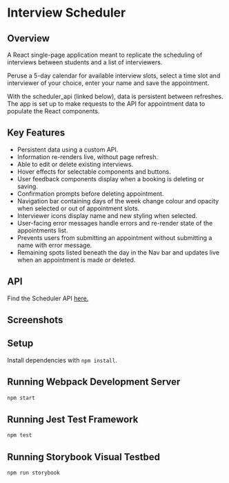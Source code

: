 # Interview Scheduler
## Overview
A React single-page application meant to replicate the scheduling of interviews between students and a list of interviewers. 

Peruse a 5-day calendar for available interview slots, select a time slot and interviewer of your choice, enter your name and save the appointment. 

With the scheduler_api (linked below), data is persistent between refreshes. The app is set up to make requests to the API for appointment data to populate the React components.

## Key Features

- Persistent data using a custom API.
- Information re-renders live, without page refresh.
- Able to edit or delete existing interviews.
- Hover effects for selectable components and buttons.
- User feedback components display when a booking is deleting or saving.
- Confirmation prompts before deleting appointment.
- Navigation bar containing days of the week change colour and opacity when selected or out of appointment slots.
- Interviewer icons display name and new styling when selected.
- User-facing error messages handle errors and re-render state of the appointments list.
- Prevents users from submitting an appointment without submitting a name with error message. 
- Remaining spots listed beneath the day in the Nav bar and updates live when an appointment is made or deleted.

## API

Find the Scheduler API [here.](https://github.com/lighthouse-labs/scheduler-api)

## Screenshots



## Setup

Install dependencies with `npm install`.

## Running Webpack Development Server

```sh
npm start
```

## Running Jest Test Framework

```sh
npm test
```

## Running Storybook Visual Testbed

```sh
npm run storybook
```
